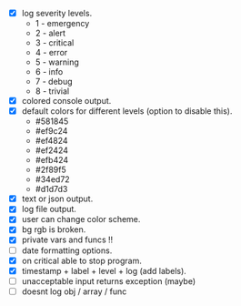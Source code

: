 - [x] log severity levels.
    - 1 - emergency
    - 2 - alert
    - 3 - critical
    - 4 - error
    - 5 - warning
    - 6 - info
    - 7 - debug 
    - 8 - trivial
- [x] colored console output.
- [x] default colors for different levels  (option to disable this).
    - #581845  
    - #ef9c24  
    - #ef4824 
    - #ef2424 
    - #efb424 
    - #2f89f5 
    - #34ed72 
    - #d1d7d3 
- [x] text or json output.
- [x] log file output.
- [x] user can change color scheme.
- [x] bg rgb is broken.
- [x] private vars and funcs !!
- [ ] date formatting options.
- [x] on critical able to stop program.
- [x] timestamp + label + level + log (add labels).
- [ ] unacceptable input returns exception (maybe)
- [ ] doesnt log obj / array / func

